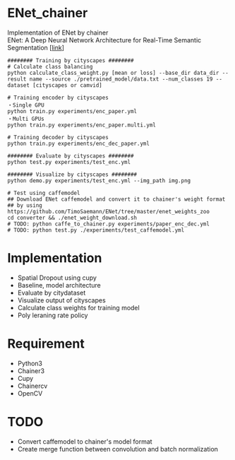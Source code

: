 # ENet_chainer
Implementation of ENet by chainer  
ENet: A Deep Neural Network Architecture for Real-Time Semantic Segmentation [[link](https://arxiv.org/pdf/1606.02147.pdf)]

```
######## Training by cityscapes ########
# Calculate class balancing
python calculate_class_weight.py [mean or loss] --base_dir data_dir --result name --source ./pretrained_model/data.txt --num_classes 19 --dataset [cityscapes or camvid]

# Training encoder by cityscapes
・Single GPU
python train.py experiments/enc_paper.yml
・Multi GPUs
python train.py experiments/enc_paper.multi.yml

# Training decoder by cityscapes
python train.py experiments/enc_dec_paper.yml

######## Evaluate by cityscapes ########
python test.py experiments/test_enc.yml

######## Visualize by cityscapes ########
python demo.py experiments/test_enc.yml --img_path img.png

# Test using caffemodel
## Download ENet caffemodel and convert it to chainer's weight format
## by using https://github.com/TimoSaemann/ENet/tree/master/enet_weights_zoo
cd converter && ./enet_weight_download.sh
# TODO: python caffe_to_chainer.py experiments/paper_enc_dec.yml
# TODO: python test.py ./experiments/test_caffemodel.yml
```

# Implementation
- Spatial Dropout using cupy
- Baseline, model architecture
- Evaluate by citydataset
- Visualize output of cityscapes
- Calculate class weights for training model
- Poly leraning rate policy

# Requirement
- Python3
- Chainer3
- Cupy
- Chainercv
- OpenCV

# TODO
- Convert caffemodel to chainer's model format
- Create merge function between convolution and batch normalization

